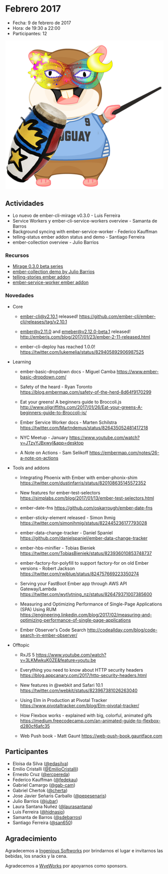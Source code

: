 # Febrero 2017

* Fecha: 9 de febrero de 2017
* Hora: de 19:30 a 22:00
* Participantes: 12

![photo](./tomster-carnavalero.png)

## Actividades

* Lo nuevo de ember-cli-mirage v0.3.0 - Luis Ferreira
* Service Workers y ember-cli-service-workers overview - Samanta de Barros
* Background syncing with ember-service-worker - Federico Kauffman
* telling-status ember addon status and demo - Santiago Ferreira
* ember-collection overview - Julio Barrios

### Recursos

* [Mirage 0.3.0 beta series](http://www.ember-cli-mirage.com/blog/2017/01/09/0-3-0-beta-series/)
* [ember-collection demo by Julio Barrios](https://github.com/jubar/ember-collection-demo)
* [telling-stories ember addon](https://github.com/mvdwg/telling-stories)
* [ember-service-worker ember addon](http://ember-service-worker.com/)

### Novedades

* Core
  * ember-cli@v2.10.1 released!
    https://github.com/ember-cli/ember-cli/releases/tag/v2.10.1

  * ember@v2.11.0 and emeber@v2.12.0-beta.1 released!
    http://emberjs.com/blog/2017/01/23/ember-2-11-released.html

  * ember-cli-deploy has reached 1.0.0!
    https://twitter.com/lukemelia/status/829405892906987525

* Learning
  * ember-basic-dropdown docs - Miguel Camba
    https://www.ember-basic-dropdown.com/

  * Safety of the heard - Ryan Toronto
    https://blog.embermap.com/safety-of-the-herd-8d64f9170299

  * Eat your greens! A beginners guide to Broccoli.js
    http://www.oligriffiths.com/2017/01/26/Eat-your-greens-A-beginners-guide-to-Broccoli-js/

  * Ember Service Worker docs - Marten Schilstra
    https://twitter.com/Martndemus/status/826435052481417218

  * NYC Meetup - January
    https://www.youtube.com/watch?v=JTzvYJBxwyI&app=desktop

  * A Note on Actions - Sam Selikoff
    https://embermap.com/notes/26-a-note-on-actions

* Tools and addons
  * Integrating Phoenix with Ember with ember-phonix-shim
    https://twitter.com/dustinfarris/status/820108635145572352

  * New features for ember-test-selectors
    https://simplabs.com/blog/2017/01/13/ember-test-selectors.html

  * ember-date-fns
    https://github.com/oskarrough/ember-date-fns

  * ember-sticky-element released - Simon Ihmig
    https://twitter.com/simonihmig/status/822445236177793028

  * ember-data-change-tracker - Daniel Spaniel
    https://github.com/danielspaniel/ember-data-change-tracker

  * ember-hbs-minifier - Tobias Bieniek
    https://twitter.com/TobiasBieniek/status/823936010853748737

  * ember-factory-for-polyfill to support factory-for on old Ember versions - Robert Jackson
    https://twitter.com/rwjblue/status/824757669223350274

  * Serving your FastBoot Ember app through AWS API Gateway/Lambda
    https://twitter.com/wytlytning_nz/status/826479371007385600

  * Measuring and Optimizing Performance of Single-Page Applications (SPA) Using RUM
    https://engineering.linkedin.com/blog/2017/02/measuring-and-optimizing-performance-of-single-page-applications

  * Ember Observer's Code Search
    http://codeallday.com/blog/code-search-in-ember-observer/

* Offtopic
  * RxJS 5
    https://www.youtube.com/watch?v=3LKMwkuK0ZE&feature=youtu.be

  * Everything you need to know about HTTP security headers
    https://blog.appcanary.com/2017/http-security-headers.html

  * New features in @webkit and Safari 10.1
    https://twitter.com/webkit/status/823967381026263040

  * Using Elm in Production at Pivotal Tracker
    https://www.pivotaltracker.com/blog/Elm-pivotal-tracker/

  * How Flexbox works - explained with big, colorful, animated gifs
    https://medium.freecodecamp.com/an-animated-guide-to-flexbox-d280cf6afc35

  * Web Push book - Matt Gaunt
    https://web-push-book.gauntface.com

## Participantes

* Eloísa da Silva ([@edasilva](https://github.com/edasilva))
* Emilio Cristalli ([@EmilioCristalli](https://github.com/EmilioCristalli))
* Ernesto Cruz ([@ercpereda](https://github.com/ercpereda))
* Federico Kauffman ([@fedekau](https://github.com/fedekau))
* Gabriel Camargo ([@gab-cam](https://github.com/gab-cam))
* Gabriel Chertok ([@cherta](https://github.com/cherta))
* Jose Javier Señaris Carballo ([@pepesenaris](https://github.com/pepesenaris))
* Julio Barrios ([@jubar](https://github.com/jubar))
* Laura Santana Nuñez ([@laurasantana](https://github.com/laurasantana))
* Luis Ferreira ([@hidnasio](https://github.com/hidnasio))
* Samanta de Barros ([@sdebarros](https://github.com/sdebarros))
* Santiago Ferreira ([@san650](https://github.com/san650))

## Agradecimiento

Agradecemos a [Ingenious Softworks](http://www.ingsw.com/) por brindarnos el lugar e
invitarnos las bebidas, los snacks y la cena.

Agradecemos a [WyeWorks](https://wyeworks.com/) por apoyarnos como sponsors.
